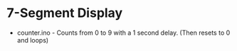 # 7-Segment Display

* counter.ino - Counts from 0 to 9 with a 1 second delay. (Then resets to 0 and loops)
